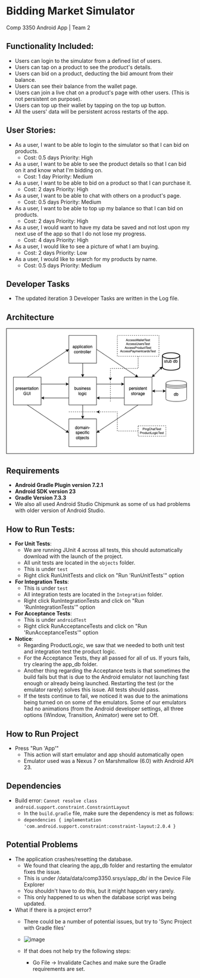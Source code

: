 # Bidding Market Simulator
Comp 3350 Android App | Team 2

## Functionality Included:
* Users can login to the simulator from a defined list of users.
* Users can tap on a product to see the product's details.
* Users can bid on a product, deducting the bid amount from their balance.
* Users can see their balance from the wallet page.
* Users can join a live chat on a product's page with other users. (This is not persistent on purpose).
* Users can top up their wallet by tapping on the top up button.
* All the users' data will be persistent across restarts of the app.

## User Stories:
* As a user, I want to be able to login to the simulator so that I can bid on products.
  * Cost: 0.5 days Priority: High
* As a user, I want to be able to see the product details so that I can bid on it and know what I'm bidding on.
  * Cost: 1 day Priority: Medium
* As a user, I want to be able to bid on a product so that I can purchase it.
  * Cost: 2 days Priority: High
* As a user, I want to be able to chat with others on a product's page.
  * Cost: 0.5 days Priority: Medium
* As a user, I want to be able to top up my balance so that I can bid on products.
  * Cost: 2 days Priority: High
* As a user, I would want to have my data be saved and not lost upon my next use of the app so that I do not lose my progress.
  * Cost: 4 days Priority: High
* As a user, I would like to see a picture of what I am buying.
  * Cost: 2 days Priority: Low
* As a user, I would like to search for my products by name.
  * Cost: 0.5 days Priority: Medium

## Developer Tasks
* The updated iteration 3 Developer Tasks are written in the Log file.

## Architecture

![image](https://github.com/Developik/auction-android-app/raw/main/app-architecture.png)

## Requirements
* **Android Gradle Plugin version 7.2.1**
* **Android SDK version 23**
* **Gradle Version 7.3.3**
* We also all used Android Studio Chipmunk as some of us had problems with older version of Android Studio.

## How to Run Tests:

- **For Unit Tests**:
  - We are running JUnit 4 across all tests, this should automatically download with the launch of the project.
  - All unit tests are located in the `objects` folder.
  - This is under `test`
  - Right click RunUnitTests and click on "Run 'RunUnitTests'" option
- **For Integration Tests**:
  - This is under `test`
  - All integration tests are located in the `Integration` folder.
  - Right click RunIntegrationTests and click on "Run 'RunIntegrationTests'" option
- **For Acceptance Tests**:
  - This is under `androidTest`
  - Right click RunAcceptanceTests and click on "Run 'RunAcceptanceTests'" option
- **Notice**:
  - Regarding ProductLogic, we saw that we needed to both unit test and integration test the product logic.
  - For the Acceptance Tests, they all passed for all of us. If yours fails, try clearing the app_db folder.
  - Another thing regarding the Acceptance tests is that sometimes the build fails but that is due to the Android emulator not launching fast enough or already being launched. Restarting the test (or the emulator rarely) solves this issue. All tests should pass.
  - If the tests continue to fail, we noticed it was due to the animations being turned on on some of the emulators. Some of our emulators had no animations (from the Android developer settings, all three options (Window, Transition, Animator) were set to Off.

## How to Run Project 

- Press "Run 'App'"
  - This action will start emulator and app should automatically open 
  - Emulator used was a Nexus 7 on Marshmallow (6.0) with Android API 23.

## Dependencies

- Build error: `Cannot resolve class android.support.constraint.ConstraintLayout`
  - In the `build.gradle` file, make sure the dependency is met as follows:
  - `dependencies { implementation 'com.android.support.constraint:constraint-layout:2.0.4 }`

## Potential Problems

- The application crashes/resetting the database.
  - We found that clearing the app_db folder and restarting the emulator fixes the issue.
  - This is under /data/data/comp3350.srsys/app_db/ in the Device File Explorer
  - You shouldn't have to do this, but it might happen very rarely.
  - This only happened to us when the database script was being updated.
- What if there is a project error?
  - There could be a number of potential issues, but try to 'Sync Project with Gradle files'
  - ![image](https://user-images.githubusercontent.com/54965144/173991853-26cb6447-e071-49ce-a86a-fcbd9059cf60.png)

  - If that does not help try the following steps:
    - Go File -> Invalidate Caches and make sure the Gradle requirements are set.

